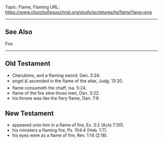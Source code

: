 Topic: Flame, Flaming
URL: https://www.churchofjesuschrist.org/study/scriptures/tg/flame?lang=eng

---

## See Also

Fire

---

## Old Testament

- Cherubims, and a flaming sword, Gen. 3:24.
- angel â¦ ascended in the flame of the altar, Judg. 13:20.
- flame consumeth the chaff, Isa. 5:24.
- flame of the fire slew those men, Dan. 3:22.
- his throne was like the fiery flame, Dan. 7:9.

## New Testament

- appeared unto him in a flame of fire, Ex. 3:2 (Acts 7:30).
- his ministers a flaming fire, Ps. 104:4 (Heb. 1:7).
- his eyes were as a flame of fire, Rev. 1:14 (2:18).

